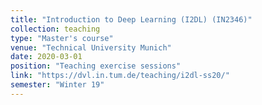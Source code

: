 ```yaml
---
title: "Introduction to Deep Learning (I2DL) (IN2346)"
collection: teaching
type: "Master's course"
venue: "Technical University Munich"
date: 2020-03-01
position: "Teaching exercise sessions"
link: "https://dvl.in.tum.de/teaching/i2dl-ss20/"
semester: "Winter 19"
---
```


